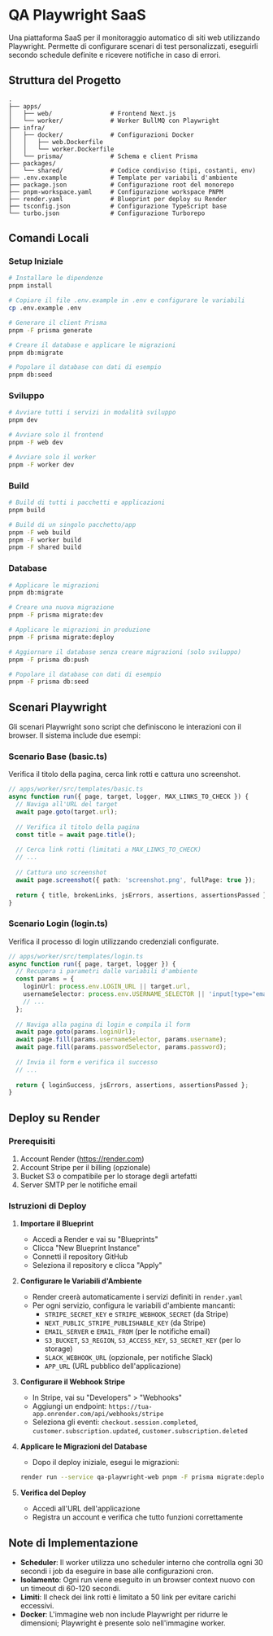 # QA Playwright SaaS

Una piattaforma SaaS per il monitoraggio automatico di siti web utilizzando Playwright. Permette di configurare scenari di test personalizzati, eseguirli secondo schedule definite e ricevere notifiche in caso di errori.

## Struttura del Progetto

```
.
├── apps/
│   ├── web/                # Frontend Next.js
│   └── worker/             # Worker BullMQ con Playwright
├── infra/
│   ├── docker/             # Configurazioni Docker
│   │   ├── web.Dockerfile
│   │   └── worker.Dockerfile
│   └── prisma/             # Schema e client Prisma
├── packages/
│   └── shared/             # Codice condiviso (tipi, costanti, env)
├── .env.example            # Template per variabili d'ambiente
├── package.json            # Configurazione root del monorepo
├── pnpm-workspace.yaml     # Configurazione workspace PNPM
├── render.yaml             # Blueprint per deploy su Render
├── tsconfig.json           # Configurazione TypeScript base
└── turbo.json              # Configurazione Turborepo
```

## Comandi Locali

### Setup Iniziale

```bash
# Installare le dipendenze
pnpm install

# Copiare il file .env.example in .env e configurare le variabili
cp .env.example .env

# Generare il client Prisma
pnpm -F prisma generate

# Creare il database e applicare le migrazioni
pnpm db:migrate

# Popolare il database con dati di esempio
pnpm db:seed
```

### Sviluppo

```bash
# Avviare tutti i servizi in modalità sviluppo
pnpm dev

# Avviare solo il frontend
pnpm -F web dev

# Avviare solo il worker
pnpm -F worker dev
```

### Build

```bash
# Build di tutti i pacchetti e applicazioni
pnpm build

# Build di un singolo pacchetto/app
pnpm -F web build
pnpm -F worker build
pnpm -F shared build
```

### Database

```bash
# Applicare le migrazioni
pnpm db:migrate

# Creare una nuova migrazione
pnpm -F prisma migrate:dev

# Applicare le migrazioni in produzione
pnpm -F prisma migrate:deploy

# Aggiornare il database senza creare migrazioni (solo sviluppo)
pnpm -F prisma db:push

# Popolare il database con dati di esempio
pnpm -F prisma db:seed
```

## Scenari Playwright

Gli scenari Playwright sono script che definiscono le interazioni con il browser. Il sistema include due esempi:

### Scenario Base (basic.ts)

Verifica il titolo della pagina, cerca link rotti e cattura uno screenshot.

```typescript
// apps/worker/src/templates/basic.ts
async function run({ page, target, logger, MAX_LINKS_TO_CHECK }) {
  // Naviga all'URL del target
  await page.goto(target.url);
  
  // Verifica il titolo della pagina
  const title = await page.title();
  
  // Cerca link rotti (limitati a MAX_LINKS_TO_CHECK)
  // ...
  
  // Cattura uno screenshot
  await page.screenshot({ path: 'screenshot.png', fullPage: true });
  
  return { title, brokenLinks, jsErrors, assertions, assertionsPassed };
}
```

### Scenario Login (login.ts)

Verifica il processo di login utilizzando credenziali configurate.

```typescript
// apps/worker/src/templates/login.ts
async function run({ page, target, logger }) {
  // Recupera i parametri dalle variabili d'ambiente
  const params = {
    loginUrl: process.env.LOGIN_URL || target.url,
    usernameSelector: process.env.USERNAME_SELECTOR || 'input[type="email"]',
    // ...
  };
  
  // Naviga alla pagina di login e compila il form
  await page.goto(params.loginUrl);
  await page.fill(params.usernameSelector, params.username);
  await page.fill(params.passwordSelector, params.password);
  
  // Invia il form e verifica il successo
  // ...
  
  return { loginSuccess, jsErrors, assertions, assertionsPassed };
}
```

## Deploy su Render

### Prerequisiti

1. Account Render (https://render.com)
2. Account Stripe per il billing (opzionale)
3. Bucket S3 o compatibile per lo storage degli artefatti
4. Server SMTP per le notifiche email

### Istruzioni di Deploy

1. **Importare il Blueprint**
   - Accedi a Render e vai su "Blueprints"
   - Clicca "New Blueprint Instance"
   - Connetti il repository GitHub
   - Seleziona il repository e clicca "Apply"

2. **Configurare le Variabili d'Ambiente**
   - Render creerà automaticamente i servizi definiti in `render.yaml`
   - Per ogni servizio, configura le variabili d'ambiente mancanti:
     - `STRIPE_SECRET_KEY` e `STRIPE_WEBHOOK_SECRET` (da Stripe)
     - `NEXT_PUBLIC_STRIPE_PUBLISHABLE_KEY` (da Stripe)
     - `EMAIL_SERVER` e `EMAIL_FROM` (per le notifiche email)
     - `S3_BUCKET`, `S3_REGION`, `S3_ACCESS_KEY`, `S3_SECRET_KEY` (per lo storage)
     - `SLACK_WEBHOOK_URL` (opzionale, per notifiche Slack)
     - `APP_URL` (URL pubblico dell'applicazione)

3. **Configurare il Webhook Stripe**
   - In Stripe, vai su "Developers" > "Webhooks"
   - Aggiungi un endpoint: `https://tua-app.onrender.com/api/webhooks/stripe`
   - Seleziona gli eventi: `checkout.session.completed`, `customer.subscription.updated`, `customer.subscription.deleted`

4. **Applicare le Migrazioni del Database**
   - Dopo il deploy iniziale, esegui le migrazioni:
   ```bash
   render run --service qa-playwright-web pnpm -F prisma migrate:deploy
   ```

5. **Verifica del Deploy**
   - Accedi all'URL dell'applicazione
   - Registra un account e verifica che tutto funzioni correttamente

## Note di Implementazione

- **Scheduler**: Il worker utilizza uno scheduler interno che controlla ogni 30 secondi i job da eseguire in base alle configurazioni cron.
- **Isolamento**: Ogni run viene eseguito in un browser context nuovo con un timeout di 60-120 secondi.
- **Limiti**: Il check dei link rotti è limitato a 50 link per evitare carichi eccessivi.
- **Docker**: L'immagine web non include Playwright per ridurre le dimensioni; Playwright è presente solo nell'immagine worker.